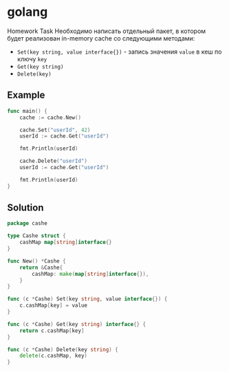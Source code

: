 # golang
Homework Task 
Необходимо написать отдельный пакет, в котором будет реализован in-memory cache со следующими методами:

- `Set(key string, value interface{})` - запись значения `value` в кеш по ключу `key`
- `Get(key string)`
- `Delete(key)`

## Example

```go
func main() {
	cache := cache.New()

	cache.Set("userId", 42)
	userId := cache.Get("userId")

	fmt.Println(userId)

	cache.Delete("userId")
	userId := cache.Get("userId")

	fmt.Println(userId)
}
```

## Solution
```go
package cashe

type Cashe struct {
	cashMap map[string]interface{}
}

func New() *Cashe {
	return &Cashe{
		cashMap: make(map[string]interface{}),
	}
}

func (c *Cashe) Set(key string, value interface{}) {
	c.cashMap[key] = value
}

func (c *Cashe) Get(key string) interface{} {
	return c.cashMap[key]
}

func (c *Cashe) Delete(key string) {
	delete(c.cashMap, key)
}
```
